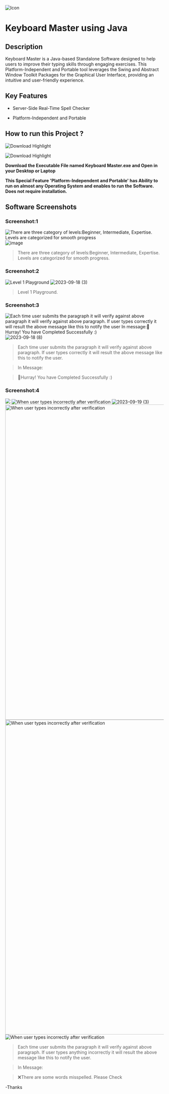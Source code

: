 ![Icon]()

# Keyboard Master using Java 

## Description 

  Keyboard Master is a Java-based Standalone Software designed to help users to improve their typing skills through engaging exercises. This Platform-Independent and Portable tool leverages the Swing and Abstract Window Toolkit Packages for the Graphical User Interface, providing an intuitive and user-friendly experience. 
  
## Key Features 

- Server-Side Real-Time Spell Checker
* Platform-Independent and Portable 

## How to run this Project ? 

<img src = "https://github.com/Abishek-KJ/Keyboard_Master/blob/master/src/Resources/DownloadHighlight.png" alt = "Download Highlight"></img> 

![Download Highlight ](https://github.com/Abishek-KJ/Keyboard_Master/assets/104722061/e316a09f-7c65-41a8-865b-09bcab51c05a)


**Download the Executable File named Keyboard Master.exe and Open in your Desktop or Laptop** 

**This Special Feature 'Platform-Independent and Portable' has Ability to run on almost any Operating System and enables to run the Software. Does not require installation.** 

## Software Screenshots 

### Screenshot:1 
 <img src = "https://github.com/Abishek-KJ/Keyboard_Master/blob/master/src/Resources/LevelsImage.png" alt = "There are three category of levels:Beginner, Intermediate, Expertise. Levels are categorized for smooth progress"></img> 
 ![image](https://github.com/Abishek-KJ/Keyboard_Master/assets/104722061/665e8067-7766-4676-b97b-2dff8884866a) 
 > There are three category of levels:Beginner, Intermediate, Expertise. Levels are categorized for smooth progress. 
 

### Screenshot:2 
<img src = "https://github.com/Abishek-KJ/Keyboard_Master/blob/master/src/Resources/Level1.png" alt = "Level 1 Playground"></img> 
![2023-09-18 (3)](https://github.com/Abishek-KJ/Keyboard_Master/assets/104722061/6ec3f091-363a-4882-a2ce-b9553e453b26) 
> Level 1 Playground. 

### Screenshot:3 
<img src = "https://github.com/Abishek-KJ/Keyboard_Master/blob/master/src/Resources/Correct.png" alt = "Each time user submits the paragraph it will verify against  above paragraph it will verify against above paragraph. If user types correctly it will result the above message like this to notify the user In message:🎉Hurray! You have Completed Successfully :)"></img> 
![2023-09-18 (8)](https://github.com/Abishek-KJ/Keyboard_Master/assets/104722061/9c7547ab-9b9a-40aa-9d5f-faf402f290a8) 
> Each time user submits the paragraph it will verify against above paragraph. If user types correctly it will result the above message like this to notify the user.

> In Message:

> 🎉Hurray! You have Completed Successfully :) 

### Screenshot:4 
<img src = "https://github.com/Abishek-KJ/Keyboard_Master/assets/104722061/b3e52c46-f2f8-4b63-a431-bd306487911e"></img> 
<img src = "src/Resource/Incorrect.png" alt = "When user types incorrectly after verification"></img> 
![2023-09-19 (3)](https://github.com/Abishek-KJ/Keyboard_Master/assets/104722061/b3e52c46-f2f8-4b63-a431-bd306487911e) 
<img src = "https://github.com/Abishek-KJ/Keyboard_Master/blob/master/src/Resources/Incorrect.png" alt = "When user types incorrectly after verification" width = "1814px" height = "1001px"></img> 
<img src = "https://github.com/Abishek-KJ/Keyboard_Master/blob/master/src/Resources/Incorrect.png" alt = "When user types incorrectly after verification" width = "1813px" height = "1000px"></img> 
<img src = "https://github.com/Abishek-KJ/Keyboard_Master/blob/master/src/Resources/Incorrect.png" alt = "When user types incorrectly after verification" ></img> 
> Each time user submits the paragraph it will verify against above paragraph. If user types anything incorrectly it will result the above message like this to notify the user.

> In Message:

> ❌There are some words misspelled. Please Check 



-Thanks 



